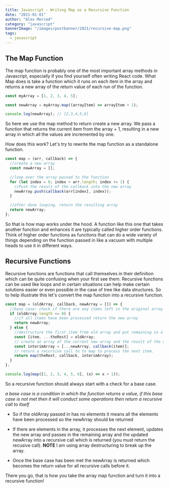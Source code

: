 ```yaml
---
title: Javascript - Writing Map as a Recursive Function
date: "2021-01-01"
author: "Alex Merced"
category: "javascript"
bannerImage: "/images/postbanner/2021/recursive-map.png"
tags:
  - javascript
---
```


## The Map Function

The map function is probably one of the most important array methods in Javascript, especially if you find yourself often writing React code. What Map does is take a function which it runs on each item in the array and returns a new array of the return value of each run of the function.

```js
const myArray = [1, 2, 3, 4, 5];

const newArray = myArray.map((arrayItem) => arrayItem + 1);

console.log(newArray); // [2,3,4,5,6]
```

So here we use the map method to return create a new array. We pass a function that returns the current item from the array + 1, resulting in a new array in which all the values are incremented by one.

How does this work? Let's try to rewrite the map function as a standalone function.

```js
const map = (arr, callback) => {
  //create a new array
  const newArray = [];

  //loop over the array passed to the function
  for (let index = 0; index < arr.length; index += 1) {
    //Push the result of the callback into the new array
    newArray.push(callback(arr[index], index));
  }

  //after done looping, return the resulting array
  return newArray;
};
```

So that is how map works under the hood. A function like this one that takes another function and enhances it are typically called higher order functions. Think of higher order functions as functions that can do a wide variety of things depending on the function passed in like a vacuum with multiple heads to use it in different ways.

## Recursive Functions

Recursive functions are functions that call themselves in their definition which can be quite confusing when your first see them. Recursive functions can be used like loops and in certain situations can help make certain solutions easier or even possible in the case of tree like data structures. So to help illustrate this let's convert the map function into a recursive function.

```js
const map = (oldArray, callback, newArray = []) => {
  //base case: check if there are any items left in the original array to process
  if (oldArray.length <= 0) {
    //if all items have been processed return the new array
    return newArray;
  } else {
    //destructure the first item from old array and put remaining in a separate array
    const [item, ...theRest] = oldArray;
    // create an array of the current new array and the result of the current item and the callback function
    const interimArray = [...newArray, callback(item)];
    // return a recursive call to to map to process the next item.
    return map(theRest, callback, interimArray);
  }
};

console.log(map([1, 2, 3, 4, 5, 6], (x) => x + 1));
```

So a recursive function should always start with a check for a base case.

_a base case is a condition in which the function returns a value, if this base case is not met then it will conduct some operations then return a recursive call to itself_

- So if the oldArray passed in has no elements it means all the elements have been processed so the newArray should be returned

- If there are elements in the array, it processes the next element, updates the new array and passes in the remaining array and the updated newArray into a recursive call which is returned (you must return the recusive call). **NOTE** I am using array destructuring to break up the array.

- Once the base case has been met the newArray is returned which becomes the return value for all recursive calls before it.

There you go, that is how you take the array map function and turn it into a recursive function!
